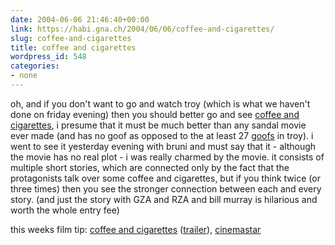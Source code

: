 ```yaml
---
date: 2004-06-06 21:46:40+00:00
link: https://habi.gna.ch/2004/06/06/coffee-and-cigarettes/
slug: coffee-and-cigarettes
title: coffee and cigarettes
wordpress_id: 548
categories:
- none
---
```


oh, and if you don't want to go and watch troy (which is what we haven't done on friday evening) then you should better go and see [coffee and cigarettes](https://imdb.com/title/tt0379217/), i presume that it must be much better than any sandal movie ever made (and has no goof as opposed to the at least 27 [goofs](http://imdb.com/title/tt0332452/goofs) in troy).
i went to see it yesterday evening with bruni and must say that it - although  the movie has no real plot - i was really charmed by the movie. it consists of multiple short stories, which are connected only by the fact that the protagonists talk over some coffee and cigarettes, but if you think twice (or three times) then you see the stronger connection between each and every story. (and just the story with GZA and RZA and bill murray is hilarious and worth the whole entry fee)

this weeks film tip: [coffee and cigarettes](http://asp.ebund.ch/bernerkino/artikel.asp?id=19313) ([trailer](https://apple.com/trailers/mgm/coffee_and_cigarettes/)), [cinemastar](http://www.quinnie.ch/inhalt/kinos/b_star.html)
